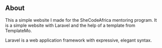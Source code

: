 ## About

This a simple website I made for the SheCodeAfrica mentoring program. It is a simple website with Laravel and the help of a template from TemplateMo.

Laravel is a web application framework with expressive, elegant syntax.
